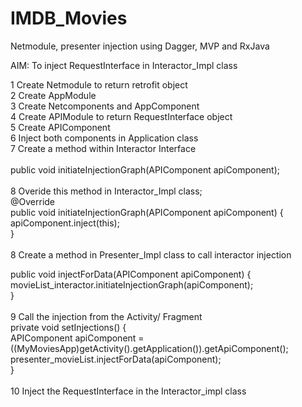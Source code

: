 # IMDB_Movies
Netmodule, presenter injection using Dagger, MVP and RxJava</br>

AIM: To inject RequestInterface in Interactor_Impl class</br>

1 Create Netmodule to return retrofit object</br>
2 Create AppModule </br>
3 Create Netcomponents and AppComponent</br>
4 Create APIModule to return RequestInterface object</br>
5 Create APIComponent</br>
6 Inject both components in Application class</br>
7 Create a method within Interactor Interface</br>
</br>
public void initiateInjectionGraph(APIComponent apiComponent);</br>
</br>
8 Overide this method in Interactor_Impl class; </br>
 @Override</br>
    public void initiateInjectionGraph(APIComponent apiComponent) {</br>
        apiComponent.inject(this);</br>
    }</br>
    </br>
8 Create a method in Presenter_Impl class to call interactor injection</br>

  public void injectForData(APIComponent apiComponent) {</br>
        movieList_interactor.initiateInjectionGraph(apiComponent);</br>
    }</br>
</br>
9 Call the injection from the Activity/ Fragment</br>
 private void setInjections() {</br>
        APIComponent apiComponent = ((MyMoviesApp)getActivity().getApplication()).getApiComponent();</br>
        presenter_movieList.injectForData(apiComponent);</br>
    }</br>
</br>
10 Inject the RequestInterface in the Interactor_impl class</br>
